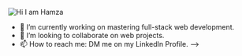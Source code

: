 ![Hi I am Hamza](./(https://raw.githubusercontent.com/leviarista/github-profile-header-generator/main/social/examples/example-3.png))

- 🔭 I’m currently working on mastering full-stack web development.
- 👯 I’m looking to collaborate on web projects.
- 📫 How to reach me: DM me on my LinkedIn Profile.
-->
